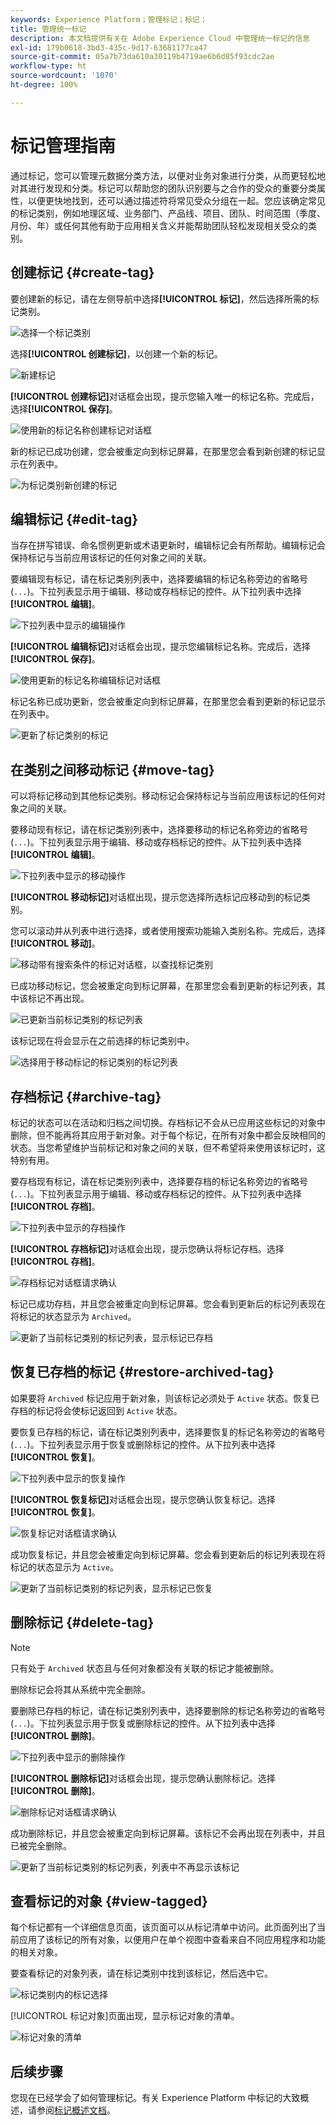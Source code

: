 ```yaml
---
keywords: Experience Platform；管理标记；标记；
title: 管理统一标记
description: 本文档提供有关在 Adobe Experience Cloud 中管理统一标记的信息
exl-id: 179b0618-3bd3-435c-9d17-63681177ca47
source-git-commit: 05a7b73da610a30119b4719ae6b6d85f93cdc2ae
workflow-type: ht
source-wordcount: '1070'
ht-degree: 100%

---
```


# 标记管理指南

通过标记，您可以管理元数据分类方法，以便对业务对象进行分类，从而更轻松地对其进行发现和分类。标记可以帮助您的团队识别要与之合作的受众的重要分类属性，以便更快地找到，还可以通过描述符将常见受众分组在一起。您应该确定常见的标记类别，例如地理区域、业务部门、产品线、项目、团队、时间范围（季度、月份、年）或任何其他有助于应用相关含义并能帮助团队轻松发现相关受众的类别。 

## 创建标记 {#create-tag}

要创建新的标记，请在左侧导航中选择&#x200B;**[!UICONTROL 标记]**，然后选择所需的标记类别。

![选择一个标记类别](./images/tag-selection.png)

选择&#x200B;**[!UICONTROL 创建标记]**，以创建一个新的标记。

![新建标记](./images/new-tag.png)

**[!UICONTROL 创建标记]**&#x200B;对话框会出现，提示您输入唯一的标记名称。完成后，选择&#x200B;**[!UICONTROL 保存]**。

![使用新的标记名称创建标记对话框](./images/create-tag-dialog.png)

新的标记已成功创建，您会被重定向到标记屏幕，在那里您会看到新创建的标记显示在列表中。

![为标记类别新创建的标记](./images/new-tag-listed.png)

## 编辑标记 {#edit-tag}

当存在拼写错误、命名惯例更新或术语更新时，编辑标记会有所帮助。编辑标记会保持标记与当前应用该标记的任何对象之间的关联。

要编辑现有标记，请在标记类别列表中，选择要编辑的标记名称旁边的省略号 (`...`)。下拉列表显示用于编辑、移动或存档标记的控件。从下拉列表中选择&#x200B;**[!UICONTROL 编辑]**。

![下拉列表中显示的编辑操作](./images/edit-action.png)

**[!UICONTROL 编辑标记]**&#x200B;对话框会出现，提示您编辑标记名称。完成后，选择&#x200B;**[!UICONTROL 保存]**。

![使用更新的标记名称编辑标记对话框](./images/edit-dialog.png)

标记名称已成功更新，您会被重定向到标记屏幕，在那里您会看到更新的标记显示在列表中。

![更新了标记类别](./images/updated-tag-listed.png)的标记

## 在类别之间移动标记 {#move-tag}

可以将标记移动到其他标记类别。移动标记会保持标记与当前应用该标记的任何对象之间的关联。

要移动现有标记，请在标记类别列表中，选择要移动的标记名称旁边的省略号 (`...`)。下拉列表显示用于编辑、移动或存档标记的控件。从下拉列表中选择&#x200B;**[!UICONTROL 编辑]**。

![下拉列表中显示的移动操作](./images/move-action.png)

**[!UICONTROL 移动标记]**&#x200B;对话框出现，提示您选择所选标记应移动到的标记类别。

您可以滚动并从列表中进行选择，或者使用搜索功能输入类别名称。完成后，选择&#x200B;**[!UICONTROL 移动]**。

![移动带有搜索条件的标记对话框，以查找标记类别](./images/move-dialog.png)

已成功移动标记，您会被重定向到标记屏幕，在那里您会看到更新的标记列表，其中该标记不再出现。

![已更新当前标记类别的标记列表](./images/current-tag-category.png)

该标记现在将会显示在之前选择的标记类别中。

![选择用于移动标记的标记类别的标记列表](./images/moved-to-tag-category.png)

## 存档标记 {#archive-tag}

标记的状态可以在活动和归档之间切换。存档标记不会从已应用这些标记的对象中删除，但不能再将其应用于新对象。对于每个标记，在所有对象中都会反映相同的状态。当您希望维护当前标记和对象之间的关联，但不希望将来使用该标记时，这特别有用。

要存档现有标记，请在标记类别列表中，选择要存档的标记名称旁边的省略号 (`...`)。下拉列表显示用于编辑、移动或存档标记的控件。从下拉列表中选择&#x200B;**[!UICONTROL 存档]**。

![下拉列表中显示的存档操作](./images/archive-action.png)

**[!UICONTROL 存档标记]**&#x200B;对话框会出现，提示您确认将标记存档。选择&#x200B;**[!UICONTROL 存档]**。

![存档标记对话框请求确认](./images/archive-dialog.png)

标记已成功存档，并且您会被重定向到标记屏幕。您会看到更新后的标记列表现在将标记的状态显示为 `Archived`。

![更新了当前标记类别的标记列表，显示标记已存档](./images/archive-status.png)

## 恢复已存档的标记 {#restore-archived-tag}

如果要将 `Archived` 标记应用于新对象，则该标记必须处于 `Active` 状态。恢复已存档的标记将会使标记返回到 `Active` 状态。

要恢复已存档的标记，请在标记类别列表中，选择要恢复的标记名称旁边的省略号 (`...`)。下拉列表显示用于恢复或删除标记的控件。从下拉列表中选择&#x200B;**[!UICONTROL 恢复]**。

![下拉列表中显示的恢复操作](./images/restore-action.png)

**[!UICONTROL 恢复标记]**&#x200B;对话框会出现，提示您确认恢复标记。选择&#x200B;**[!UICONTROL 恢复]**。

![恢复标记对话框请求确认](./images/restore-dialog.png)

成功恢复标记，并且您会被重定向到标记屏幕。您会看到更新后的标记列表现在将标记的状态显示为 `Active`。

![更新了当前标记类别的标记列表，显示标记已恢复](./images/restored-active-status.png)

## 删除标记 {#delete-tag}

>[!NOTE]
>
>只有处于 `Archived` 状态且与任何对象都没有关联的标记才能被删除。

删除标记会将其从系统中完全删除。

要删除已存档的标记，请在标记类别列表中，选择要删除的标记名称旁边的省略号 (`...`)。下拉列表显示用于恢复或删除标记的控件。从下拉列表中选择&#x200B;**[!UICONTROL 删除]**。

![下拉列表中显示的删除操作](./images/delete-action.png)

**[!UICONTROL 删除标记]**&#x200B;对话框会出现，提示您确认删除标记。选择&#x200B;**[!UICONTROL 删除]**。

![删除标记对话框请求确认](./images/delete-dialog.png)

成功删除标记，并且您会被重定向到标记屏幕。该标记不会再出现在列表中，并且已被完全删除。

![更新了当前标记类别的标记列表，列表中不再显示该标记](./images/deleted-updated-list.png)

## 查看标记的对象 {#view-tagged}

每个标记都有一个详细信息页面，该页面可以从标记清单中访问。此页面列出了当前应用了该标记的所有对象，以便用户在单个视图中查看来自不同应用程序和功能的相关对象。

要查看标记的对象列表，请在标记类别中找到该标记，然后选中它。

![标记类别内的标记选择](./images/view-tag-selection.png)

[!UICONTROL 标记对象]页面出现，显示标记对象的清单。

![标记对象的清单](./images/tagged-objects.png)

## 后续步骤

您现在已经学会了如何管理标记。有关 Experience Platform 中标记的大致概述，请参阅[标记概述文档](../overview.md)。
